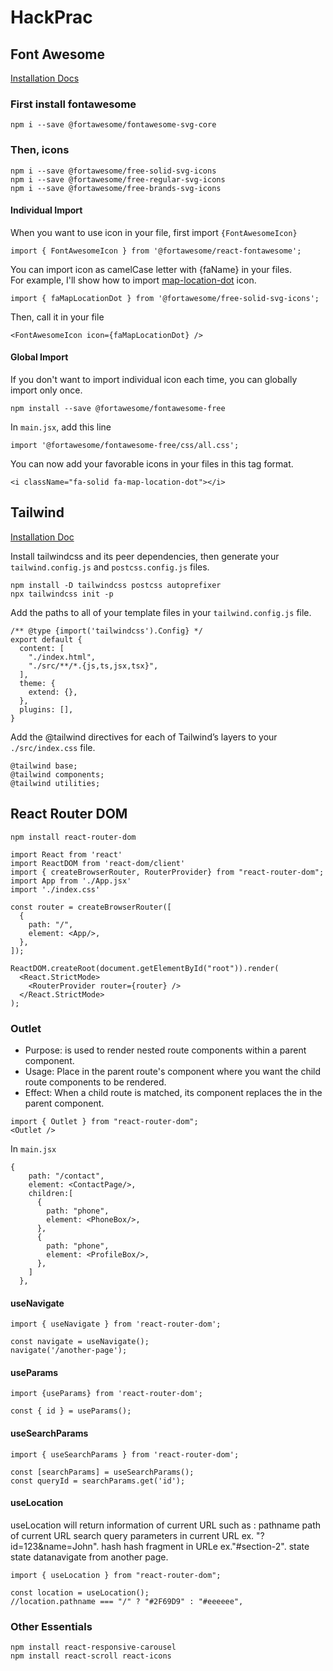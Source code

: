 # HackPrac
## Font Awesome
[Installation Docs](https://docs.fontawesome.com/web/use-with/react/)
### First install fontawesome
```
npm i --save @fortawesome/fontawesome-svg-core
```

### Then, icons
```
npm i --save @fortawesome/free-solid-svg-icons
npm i --save @fortawesome/free-regular-svg-icons
npm i --save @fortawesome/free-brands-svg-icons
```
#### Individual Import
When you want to use icon in your file, first import `{FontAwesomeIcon}`
```
import { FontAwesomeIcon } from '@fortawesome/react-fontawesome';
```
You can import icon as camelCase letter with {faName} in your files.  
For example, I'll show how to import [map-location-dot](https://fontawesome.com/icons/map-location-dot?f=classic&s=solid) icon.
```
import { faMapLocationDot } from '@fortawesome/free-solid-svg-icons';
```
Then, call it in your file
```
<FontAwesomeIcon icon={faMapLocationDot} />
```
#### Global Import
If you don't want to import individual icon each time, you can globally import only once.
```
npm install --save @fortawesome/fontawesome-free
```
In `main.jsx`, add this line
```
import '@fortawesome/fontawesome-free/css/all.css';
```
You can now add your favorable icons in your files in this tag format.
```
<i className="fa-solid fa-map-location-dot"></i>
```
## Tailwind
[Installation Doc](https://tailwindcss.com/docs/guides/vite)

Install tailwindcss and its peer dependencies, then generate your `tailwind.config.js` and `postcss.config.js` files.
```
npm install -D tailwindcss postcss autoprefixer
npx tailwindcss init -p
```
Add the paths to all of your template files in your `tailwind.config.js` file.
```
/** @type {import('tailwindcss').Config} */
export default {
  content: [
    "./index.html",
    "./src/**/*.{js,ts,jsx,tsx}",
  ],
  theme: {
    extend: {},
  },
  plugins: [],
}
```
Add the @tailwind directives for each of Tailwind’s layers to your `./src/index.css` file.
```
@tailwind base;
@tailwind components;
@tailwind utilities;
```

## React Router DOM
```
npm install react-router-dom
```
```
import React from 'react'
import ReactDOM from 'react-dom/client'
import { createBrowserRouter, RouterProvider} from "react-router-dom";
import App from './App.jsx'
import './index.css'

const router = createBrowserRouter([
  {
    path: "/",
    element: <App/>,
  },
]);

ReactDOM.createRoot(document.getElementById("root")).render(
  <React.StrictMode>
    <RouterProvider router={router} />
  </React.StrictMode>
);

```
### Outlet
- Purpose: <Outlet /> is used to render nested route components within a parent component.
- Usage: Place <Outlet /> in the parent route's component where you want the child route components to be rendered.
- Effect: When a child route is matched, its component replaces the <Outlet /> in the parent component.
```
import { Outlet } from "react-router-dom";
<Outlet />
```
In `main.jsx`
```
{
    path: "/contact",
    element: <ContactPage/>,
    children:[
      {
        path: "phone",
        element: <PhoneBox/>,
      },
      {
        path: "phone",
        element: <ProfileBox/>,
      },
    ]
  },
```

#### useNavigate
```
import { useNavigate } from 'react-router-dom';

const navigate = useNavigate();
navigate('/another-page');
```
#### useParams
```
import {useParams} from 'react-router-dom';

const { id } = useParams();
```
#### useSearchParams
```
import { useSearchParams } from 'react-router-dom';

const [searchParams] = useSearchParams();
const queryId = searchParams.get('id');
```
#### useLocation

useLocation will return information of current URL such as :
pathname  path of current URL
search query parameters in current URL ex. "?id=123&name=John".
hash hash fragment in URLe ex."#section-2".
state state datanavigate from another page.
```
import { useLocation } from "react-router-dom";

const location = useLocation();
//location.pathname === "/" ? "#2F69D9" : "#eeeeee",

```
### Other Essentials
```
npm install react-responsive-carousel
npm install react-scroll react-icons
```
